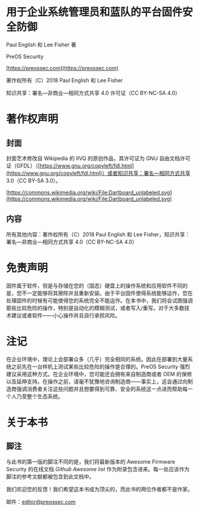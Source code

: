 # 用于企业系统管理员和蓝队的平台固件安全防御

Paul English 和 Lee Fisher 著

PreOS Security

[https://preossec.com](https://preossec.com)

著作权所有（C）2018 Paul English 和 Lee Fisher

知识共享：署名—非商业—相同方式共享 4.0 许可证（CC BY-NC-SA 4.0）

# 著作权声明

## 封面

封面艺术修改自 Wikipedia 的 IIVQ 的原创作品，其许可证为 GNU 自由文档许可证（GFDL）（[https://www.gnu.org/copyleft/fdl.html](https://www.gnu.org/copyleft/fdl.html)）或者知识共享：署名—相同方式共享 3.0（CC BY-SA 3.0）。

[https://commons.wikimedia.org/wiki/File:Dartboard_unlabeled.svg](https://commons.wikimedia.org/wiki/File:Dartboard_unlabeled.svg)

## 内容

所有其他内容：著作权所有（C）2018 Paul English 和 Lee Fisher，知识共享：署名—非商业—相同方式共享 4.0（CC BY-NC-SA 4.0）

# 免责声明

固件属于软件，但是与存储在您的（固态）硬盘上的操作系统和应用软件不同的是，您不一定能够将其擦除并且重新安装。由于平台固件使得系统能够运作，您在处理固件的时候有可能使得您的系统完全不能运作。在本书中，我们将会试图强调那些比较危险的操作，特别是自动化的模糊测试，或者写入/重写。对于大多数技术建议或者软件——小心操作并且自行承担风险。

# 注记

在企业环境中，理论上会部署众多（几乎）完全相同的系统。因此在部署到大量系统之前先在一台样机上测试某些比较危险的操作是合理的。PreOS Security 强烈建议采用这种方式。在企业环境中，您可能还会拥有来自制造商或者 OEM 的保修以及延伸支持。在操作之前，请毫不犹豫地咨询制造商——事实上，这会通过向制造商强调消费者关注这些问题并且想要得到可靠、安全的系统这一点进而帮助每一个人乃至整个生态系统。

# 关于本书

## 脚注

与此书的第一版的脚注不同的是，我们将最新版本的 Awesome Firmware Security 的在线文档 _Github Awesome list_ 作为附录包含进来。每一处应该作为脚注的参考文献都被包含到此文档中。

我们欢迎您的反馈！我们希望这本书成为顶尖的，而此书的两位作者都不是作家。

邮件：editor@preossec.com

